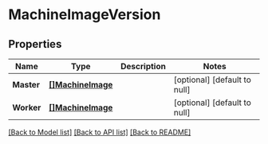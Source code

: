 # MachineImageVersion

## Properties
Name | Type | Description | Notes
------------ | ------------- | ------------- | -------------
**Master** | [**[]MachineImage**](MachineImage.md) |  | [optional] [default to null]
**Worker** | [**[]MachineImage**](MachineImage.md) |  | [optional] [default to null]

[[Back to Model list]](../README.md#documentation-for-models) [[Back to API list]](../README.md#documentation-for-api-endpoints) [[Back to README]](../README.md)

